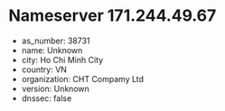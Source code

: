 # Nameserver 171.244.49.67

* as_number: 38731
* name: Unknown
* city: Ho Chi Minh City
* country: VN
* organization: CHT Compamy Ltd
* version: Unknown
* dnssec: false
